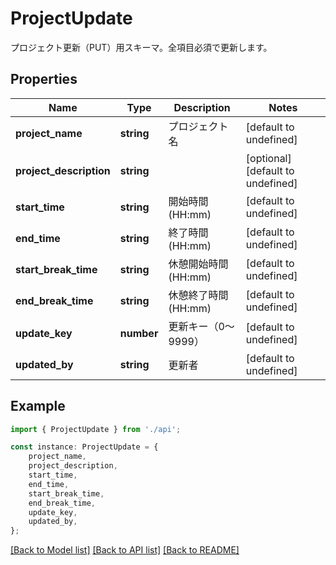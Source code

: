 # ProjectUpdate

プロジェクト更新（PUT）用スキーマ。全項目必須で更新します。

## Properties

Name | Type | Description | Notes
------------ | ------------- | ------------- | -------------
**project_name** | **string** | プロジェクト名 | [default to undefined]
**project_description** | **string** |  | [optional] [default to undefined]
**start_time** | **string** | 開始時間 (HH:mm) | [default to undefined]
**end_time** | **string** | 終了時間 (HH:mm) | [default to undefined]
**start_break_time** | **string** | 休憩開始時間 (HH:mm) | [default to undefined]
**end_break_time** | **string** | 休憩終了時間 (HH:mm) | [default to undefined]
**update_key** | **number** | 更新キー（0〜9999） | [default to undefined]
**updated_by** | **string** | 更新者 | [default to undefined]

## Example

```typescript
import { ProjectUpdate } from './api';

const instance: ProjectUpdate = {
    project_name,
    project_description,
    start_time,
    end_time,
    start_break_time,
    end_break_time,
    update_key,
    updated_by,
};
```

[[Back to Model list]](../README.md#documentation-for-models) [[Back to API list]](../README.md#documentation-for-api-endpoints) [[Back to README]](../README.md)
